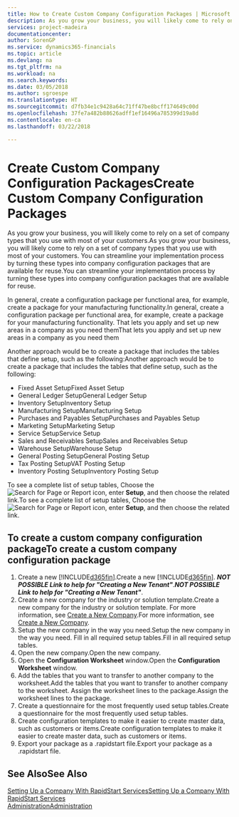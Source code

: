 ```yaml
---
title: How to Create Custom Company Configuration Packages | Microsoft Docs
description: As you grow your business, you will likely come to rely on a set of company types that you use with most of your customers. You can streamline your implementation process by turning these types into company configuration packages that are available for reuse.
services: project-madeira
documentationcenter: 
author: SorenGP
ms.service: dynamics365-financials
ms.topic: article
ms.devlang: na
ms.tgt_pltfrm: na
ms.workload: na
ms.search.keywords: 
ms.date: 03/05/2018
ms.author: sgroespe
ms.translationtype: HT
ms.sourcegitcommit: d7fb34e1c9428a64c71ff47be8bcff174649c00d
ms.openlocfilehash: 37fe7a482b88626adff1ef16496a785399d19a8d
ms.contentlocale: en-ca
ms.lasthandoff: 03/22/2018

---
```

# <a name="create-custom-company-configuration-packages"></a><span data-ttu-id="4d8c9-104">Create Custom Company Configuration Packages</span><span class="sxs-lookup"><span data-stu-id="4d8c9-104">Create Custom Company Configuration Packages</span></span>
<span data-ttu-id="4d8c9-105">As you grow your business, you will likely come to rely on a set of company types that you use with most of your customers.</span><span class="sxs-lookup"><span data-stu-id="4d8c9-105">As you grow your business, you will likely come to rely on a set of company types that you use with most of your customers.</span></span> <span data-ttu-id="4d8c9-106">You can streamline your implementation process by turning these types into company configuration packages that are available for reuse.</span><span class="sxs-lookup"><span data-stu-id="4d8c9-106">You can streamline your implementation process by turning these types into company configuration packages that are available for reuse.</span></span>  

<span data-ttu-id="4d8c9-107">In general, create a configuration package per functional area, for example, create a package for your manufacturing functionality.</span><span class="sxs-lookup"><span data-stu-id="4d8c9-107">In general, create a configuration package per functional area, for example, create a package for your manufacturing functionality.</span></span> <span data-ttu-id="4d8c9-108">That lets you apply and set up new areas in a company as you need them</span><span class="sxs-lookup"><span data-stu-id="4d8c9-108">That lets you apply and set up new areas in a company as you need them</span></span>  

<span data-ttu-id="4d8c9-109">Another approach would be to create a package that includes the tables that define setup, such as the following:</span><span class="sxs-lookup"><span data-stu-id="4d8c9-109">Another approach would be to create a package that includes the tables that define setup, such as the following:</span></span>  

-   <span data-ttu-id="4d8c9-110">Fixed Asset Setup</span><span class="sxs-lookup"><span data-stu-id="4d8c9-110">Fixed Asset Setup</span></span>  
-   <span data-ttu-id="4d8c9-111">General Ledger Setup</span><span class="sxs-lookup"><span data-stu-id="4d8c9-111">General Ledger Setup</span></span>  
-   <span data-ttu-id="4d8c9-112">Inventory Setup</span><span class="sxs-lookup"><span data-stu-id="4d8c9-112">Inventory Setup</span></span>  
-   <span data-ttu-id="4d8c9-113">Manufacturing Setup</span><span class="sxs-lookup"><span data-stu-id="4d8c9-113">Manufacturing Setup</span></span>  
-   <span data-ttu-id="4d8c9-114">Purchases and Payables Setup</span><span class="sxs-lookup"><span data-stu-id="4d8c9-114">Purchases and Payables Setup</span></span>  
-   <span data-ttu-id="4d8c9-115">Marketing Setup</span><span class="sxs-lookup"><span data-stu-id="4d8c9-115">Marketing Setup</span></span>  
-   <span data-ttu-id="4d8c9-116">Service Setup</span><span class="sxs-lookup"><span data-stu-id="4d8c9-116">Service Setup</span></span>  
-   <span data-ttu-id="4d8c9-117">Sales and Receivables Setup</span><span class="sxs-lookup"><span data-stu-id="4d8c9-117">Sales and Receivables Setup</span></span>  
-   <span data-ttu-id="4d8c9-118">Warehouse Setup</span><span class="sxs-lookup"><span data-stu-id="4d8c9-118">Warehouse Setup</span></span>  
-   <span data-ttu-id="4d8c9-119">General Posting Setup</span><span class="sxs-lookup"><span data-stu-id="4d8c9-119">General Posting Setup</span></span>  
-   <span data-ttu-id="4d8c9-120">Tax Posting Setup</span><span class="sxs-lookup"><span data-stu-id="4d8c9-120">VAT Posting Setup</span></span>  
-   <span data-ttu-id="4d8c9-121">Inventory Posting Setup</span><span class="sxs-lookup"><span data-stu-id="4d8c9-121">Inventory Posting Setup</span></span>  

<span data-ttu-id="4d8c9-122">To see a complete list of setup tables, Choose the ![Search for Page or Report](media/ui-search/search_small.png "Search for Page or Report icon") icon, enter **Setup**, and then choose the related link.</span><span class="sxs-lookup"><span data-stu-id="4d8c9-122">To see a complete list of setup tables, Choose the ![Search for Page or Report](media/ui-search/search_small.png "Search for Page or Report icon") icon, enter **Setup**, and then choose the related link.</span></span>  

## <a name="to-create-a-custom-company-configuration-package"></a><span data-ttu-id="4d8c9-123">To create a custom company configuration package</span><span class="sxs-lookup"><span data-stu-id="4d8c9-123">To create a custom company configuration package</span></span>  
1.  <span data-ttu-id="4d8c9-124">Create a new [!INCLUDE[d365fin](includes/d365fin_md.md)].</span><span class="sxs-lookup"><span data-stu-id="4d8c9-124">Create a new [!INCLUDE[d365fin](includes/d365fin_md.md)].</span></span> <span data-ttu-id="4d8c9-125">***NOT POSSIBLE Link to help for "Creating a New Tenant"***.</span><span class="sxs-lookup"><span data-stu-id="4d8c9-125">***NOT POSSIBLE Link to help for "Creating a New Tenant"***.</span></span>   
2.  <span data-ttu-id="4d8c9-126">Create a new company for the industry or solution template.</span><span class="sxs-lookup"><span data-stu-id="4d8c9-126">Create a new company for the industry or solution template.</span></span> <span data-ttu-id="4d8c9-127">For more information, see [Create a New Company](admin-how-to-create-a-new-company.md).</span><span class="sxs-lookup"><span data-stu-id="4d8c9-127">For more information, see [Create a New Company](admin-how-to-create-a-new-company.md).</span></span>  
3.  <span data-ttu-id="4d8c9-128">Setup the new company in the way you need.</span><span class="sxs-lookup"><span data-stu-id="4d8c9-128">Setup the new company in the way you need.</span></span> <span data-ttu-id="4d8c9-129">Fill in all required setup tables.</span><span class="sxs-lookup"><span data-stu-id="4d8c9-129">Fill in all required setup tables.</span></span>  
4.  <span data-ttu-id="4d8c9-130">Open the new company.</span><span class="sxs-lookup"><span data-stu-id="4d8c9-130">Open the new company.</span></span>
5. <span data-ttu-id="4d8c9-131">Open the **Configuration Worksheet** window.</span><span class="sxs-lookup"><span data-stu-id="4d8c9-131">Open the **Configuration Worksheet** window.</span></span>  
6.  <span data-ttu-id="4d8c9-132">Add the tables that you want to transfer to another company to the worksheet.</span><span class="sxs-lookup"><span data-stu-id="4d8c9-132">Add the tables that you want to transfer to another company to the worksheet.</span></span> <span data-ttu-id="4d8c9-133">Assign the worksheet lines to the package.</span><span class="sxs-lookup"><span data-stu-id="4d8c9-133">Assign the worksheet lines to the package.</span></span>  
7.  <span data-ttu-id="4d8c9-134">Create a questionnaire for the most frequently used setup tables.</span><span class="sxs-lookup"><span data-stu-id="4d8c9-134">Create a questionnaire for the most frequently used setup tables.</span></span>  
8.  <span data-ttu-id="4d8c9-135">Create configuration templates to make it easier to create master data, such as customers or items.</span><span class="sxs-lookup"><span data-stu-id="4d8c9-135">Create configuration templates to make it easier to create master data, such as customers or items.</span></span>  
9.  <span data-ttu-id="4d8c9-136">Export your package as a .rapidstart file.</span><span class="sxs-lookup"><span data-stu-id="4d8c9-136">Export your package as a .rapidstart file.</span></span>  

## <a name="see-also"></a><span data-ttu-id="4d8c9-137">See Also</span><span class="sxs-lookup"><span data-stu-id="4d8c9-137">See Also</span></span>  
[<span data-ttu-id="4d8c9-138">Setting Up a Company With RapidStart Services</span><span class="sxs-lookup"><span data-stu-id="4d8c9-138">Setting Up a Company With RapidStart Services</span></span>](admin-set-up-a-company-with-rapidstart.md)  
[<span data-ttu-id="4d8c9-139">Administration</span><span class="sxs-lookup"><span data-stu-id="4d8c9-139">Administration</span></span>](admin-setup-and-administration.md)

